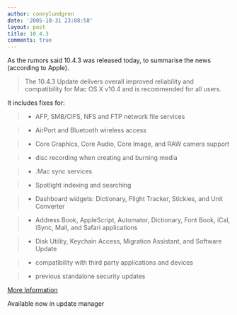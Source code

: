 ```yaml
---
author: connylundgren
date: '2005-10-31 23:08:58'
layout: post
title: 10.4.3
comments: true
---
```


As the rumors said 10.4.3 was released today, to summarise the news (according
to Apple).

> The 10.4.3 Update delivers overall improved reliability and compatibility
for Mac OS X v10.4 and is recommended for all users.

It includes fixes for:

> * AFP, SMB/CIFS, NFS and FTP network file services

> * AirPort and Bluetooth wireless access

> * Core Graphics, Core Audio, Core Image, and RAW camera support

> * disc recording when creating and burning media

> * .Mac sync services

> * Spotlight indexing and searching

> * Dashboard widgets: Dictionary, Flight Tracker, Stickies, and Unit
Converter

> * Address Book, AppleScript, Automator, Dictionary, Font Book, iCal, iSync,
Mail, and Safari applications

> * Disk Utility, Keychain Access, Migration Assistant, and Software Update

> * compatibility with third party applications and devices

> * previous standalone security updates

[More Information](http://docs.info.apple.com/article.html?artnum=301984)

Available now in update manager

